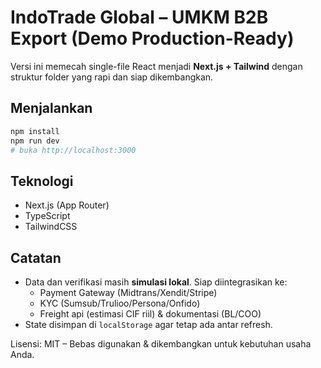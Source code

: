 # IndoTrade Global – UMKM B2B Export (Demo Production-Ready)

Versi ini memecah single-file React menjadi **Next.js + Tailwind** dengan struktur folder yang rapi dan siap dikembangkan.

## Menjalankan

```bash
npm install
npm run dev
# buka http://localhost:3000
```

## Teknologi
- Next.js (App Router)
- TypeScript
- TailwindCSS

## Catatan
- Data dan verifikasi masih **simulasi lokal**. Siap diintegrasikan ke:
  - Payment Gateway (Midtrans/Xendit/Stripe)
  - KYC (Sumsub/Trulioo/Persona/Onfido)
  - Freight api (estimasi CIF riil) & dokumentasi (BL/COO)
- State disimpan di `localStorage` agar tetap ada antar refresh.

Lisensi: MIT – Bebas digunakan & dikembangkan untuk kebutuhan usaha Anda.
